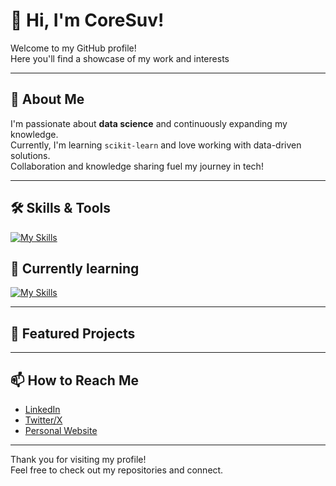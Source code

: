 # 👋 Hi, I'm CoreSuv!

Welcome to my GitHub profile!  
Here you'll find a showcase of my work and interests

---

## 🚀 About Me

I'm passionate about **data science** and continuously expanding my knowledge.  
Currently, I'm learning `scikit-learn` and love working with data-driven solutions.  
Collaboration and knowledge sharing fuel my journey in tech!

---

## 🛠️ Skills & Tools

[![My Skills](https://skillicons.dev/icons?i=python,r,wordpress,mysql)](https://skillicons.dev)

## 📖 Currently learning

[![My Skills](https://skillicons.dev/icons?i=sklearn,tensorflow)](https://skillicons.dev)

---

## 🌟 Featured Projects


---


## 📫 How to Reach Me

- [LinkedIn](#)
- [Twitter/X](#)
- [Personal Website](#)

---

Thank you for visiting my profile!  
Feel free to check out my repositories and connect.
